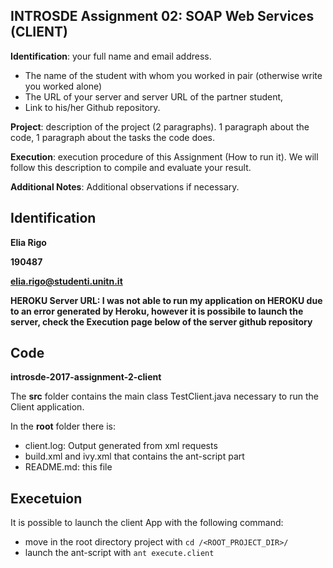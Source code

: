 ## INTROSDE  Assignment 02: SOAP Web Services (CLIENT)

**Identification**: your full name and email address.
* The name of the student with whom you worked in pair (otherwise write you worked alone)
* The URL of your server and server URL of the partner student, 
* Link to his/her Github repository.

**Project**: description of the project (2 paragraphs). 1 paragraph about the code, 1 paragraph about the tasks the code does.

**Execution**: execution procedure of this Assignment (How to run it). We will follow this description to compile and evaluate your result.

**Additional Notes**: Additional observations if necessary.

## Identification

**Elia Rigo**

**190487**

**elia.rigo@studenti.unitn.it**

**HEROKU Server URL: I was not able to run my application on HEROKU due to an error generated by Heroku, however it is possibile to launch the server, check the Execution page below of the server github repository**

## Code
**introsde-2017-assignment-2-client**

The **src** folder contains the main class TestClient.java necessary to run the Client application.

In the **root** folder there is:
* client.log: Output generated from xml requests
* build.xml and ivy.xml that contains the ant-script part
* README.md: this file


## Execetuion

It is possible to launch the client App with the following command:
* move in the root directory project with ```cd /<ROOT_PROJECT_DIR>/```
* launch the ant-script with ```ant execute.client```